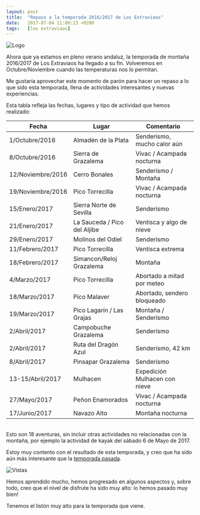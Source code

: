 ```yaml
---
layout: post
title:  "Repaso a la temporada 2016/2017 de Los Extraviaos"
date:   2017-07-04 11:00:23 +0200
tags:	[los extraviaos]
---
```


![Logo][logo]

Ahora que ya estamos en pleno verano andaluz, la temporada de montaña 2016/2017
de Los Extraviaos ha llegado a su fin. Volveremos en Octubre/Noviembre cuando
las temperaturas nos lo permitan.

Me gustaría aprovechar este momento de parón para hacer un repaso a lo que sido
esta temporada, llena de actividades interesantes y nuevas experiencias.

<!--more-->

Esta tabla refleja las fechas, lugares y tipo de actividad que hemos realizado:

| Fecha			| Lugar				| Comentario			|
|-----------------------|-------------------------------|-------------------------------|
| 1/Octubre/2016	| Almadén de la Plata		| Senderismo, mucho calor aún	|
| 8/Octubre/2016	| Sierra de Grazalema		| Vivac / Acampada nocturna	|
| 12/Noviembre/2016	| Cerro Bonales			| Senderismo / Montaña		|
| 19/Noviembre/2016	| Pico Torrecilla		| Vivac / Acampada nocturna	|
| 15/Enero/2017		| Sierra Norte de Sevilla	| Senderismo			|
| 21/Enero/2017		| La Sauceda / Pico del Aljibe	| Ventisca y algo de nieve	|
| 29/Enero/2017		| Molinos del Odiel		| Senderismo			|
| 11/Febrero/2017	| Pico Torrecilla		| Ventisca extrema		|
| 18/Febrero/2017	| Simancon/Reloj Grazalema	| Montaña			|
| 4/Marzo/2017		| Pico Torrecilla		| Abortado a mitad por meteo	|
| 18/Marzo/2017		| Pico Malaver			| Abortado, sendero bloqueado	|
| 19/Marzo/2017		| Pico Lagarín / Las Grajas	| Montaña / Senderismo		|
| 2/Abril/2017		| Campobuche Grazalema		| Senderismo			|
| 2/Abril/2017		| Ruta del Dragón Azul		| Senderismo, 42 km		|
| 8/Abril/2017		| Pinsapar Grazalema		| Senderismo			|
| 13-15/Abril/2017	| Mulhacen			| Expedición Mulhacen con nieve	|
| 27/Mayo/2017		| Peñon Enamorados		| Vivac / Acampada nocturna	|
| 17/Junio/2017		| Navazo Alto			| Montaña nocturna		|

<br/>
Esto son 18 aventuras, sin incluir otras actividades no relacionadas con la
montaña, por ejemplo la actividad de kayak del sábado 6 de Mayo de 2017.

Estoy muy contento con el resultado de esta temporada, y creo que ha sido aún
más interesante que la [temporada pasada][link].

![Vistas][img]

Hemos aprendido mucho, hemos progresado en algunos aspectos y, sobre todo, creo
que el nivel de disfrute ha sido muy alto: lo hemos pasado muy bien!

Tenemos el listón muy alto para la temporada que viene.


[logo]:		{{site.url}}/assets/logo_extraviaos_wide.png
[link]:		{{site.url}}/2016/08/04/temporada_2016.html
[img]:		{{site.url}}/assets/pico_aljibe_cima.png
